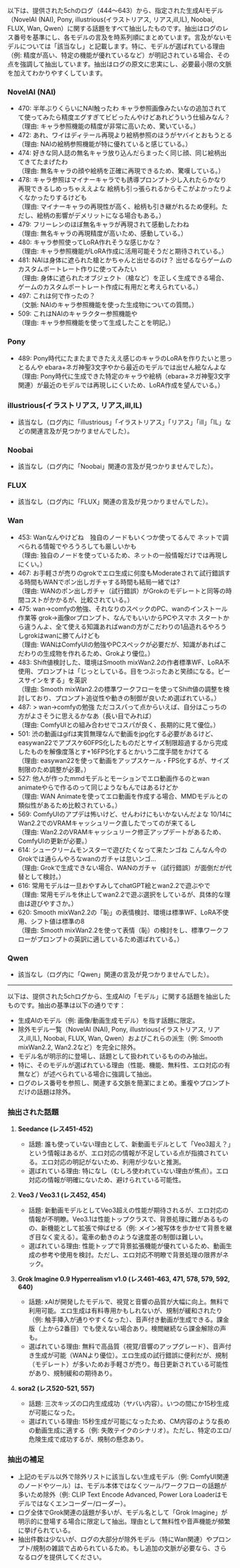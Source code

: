以下は、提供された5chのログ（444〜643）から、指定された生成AIモデル（NovelAI (NAI), Pony, illustrious(イラストリアス, リアス,ill,IL), Noobai, FLUX, Wan, Qwen）に関する話題をすべて抽出したものです。抽出はログのレス番号を基準にし、各モデルの言及を時系列順にまとめています。言及がないモデルについては「該当なし」と記載します。特に、モデルが選ばれている理由（例: 精度が高い、特定の機能が優れているなど）が明記されている場合、その点を強調して抽出しています。抽出はログの原文に忠実にし、必要最小限の文脈を加えてわかりやすくしています。

### NovelAI (NAI)
- 470: 半年ぶりくらいにNAI触ったわ  キャラ参照画像みたいなの追加されてて使ってみたら精度エグすぎてビビったんやけどあれどういう仕組みなん？  
  （理由: キャラ参照機能の精度が非常に高いため、驚いている。）
- 472: あれ、ワイはディテール再現より絵柄参照のほうがヤバイとおもうとる  
  （理由: NAIの絵柄参照機能が特に優れていると感じている。）
- 474: 好きな同人誌の無名キャラ放り込んだらまったく同じ顔、同じ絵柄出てきてたまげたわ  
  （理由: 無名キャラの顔や絵柄を正確に再現できるため、驚嘆している。）
- 478: キャラ参照はマイナーキャラでも誘導プロンプト少し入れたらかなり再現できるしめっちゃええよな  絵柄も引っ張られるからそこがよかったりよくなかったりするけども  
  （理由: マイナーキャラの再現性が高く、絵柄も引き継がれるため便利。ただし、絵柄の影響がデメリットになる場合もある。）
- 479: フリーレンのほぼ無名キャラが再現されて感動したわね  
  （理由: 無名キャラの再現精度が高いため、感動している。）
- 480: キャラ参照使ってLoRA作れそうな感じかな？  
  （理由: キャラ参照機能がLoRA作成に活用可能そうだと期待されている。）
- 481: NAIは身体に遮られた槍とかちゃんと出せるのけ？  出せるならゲームのカスタムポートレート作りに使ってみたい  
  （理由: 身体に遮られたオブジェクト（槍など）を正しく生成できる場合、ゲームのカスタムポートレート作成に有用だと考えられている。）
- 497: これは何で作ったの？  
  （文脈: NAIのキャラ参照機能を使った生成物についての質問。）
- 509: これはNAIのキャラクター参照機能や  
  （理由: キャラ参照機能を使って生成したことを明記。）

### Pony
- 489: Pony時代にたまたまできたええ感じのキャラのLoRAを作りたいと思っとるんや  ebara+ネガ神聖3文字やから最近のモデルでは出せん絵なんよな  
  （理由: Pony時代に生成できた特定のキャラや絵柄（ebara+ネガ神聖3文字関連）が最近のモデルでは再現しにくいため、LoRA作成を望んでいる。）

### illustrious(イラストリアス, リアス,ill,IL)
- 該当なし（ログ内に「illustrious」「イラストリアス」「リアス」「ill」「IL」などの関連言及が見つかりませんでした）。

### Noobai
- 該当なし（ログ内に「Noobai」関連の言及が見つかりませんでした）。

### FLUX
- 該当なし（ログ内に「FLUX」関連の言及が見つかりませんでした）。

### Wan
- 453: Wanなんやけどね　独自のノードもいくつか使ってるんで  ネットで調べられる情報でやろうろしても厳しいかも  
  （理由: 独自のノードを使っているため、ネットの一般情報だけでは再現しにくい。）
- 467: お手軽さが売りのgrokでエロ生成に何度もModerateされて試行錯誤する時間もWANでポン出しガチャする時間も結局一緒では?  
  （理由: WANのポン出しガチャ（試行錯誤）がGrokのモデレートと同等の時間コストがかかるが、比較されている。）
- 475: wan→comfyの勉強、それなりのスペックのPC、wanのインストール作業等    grok→画像orプロンプト、なんでもいいからPCやスマホ    スタートから違うんよ、全て使える知識あればwanの方がこだわりの1品造れるやろうしgrokはwanに勝てんけども  
  （理由: WANはComfyUIの勉強やPCスペックが必要だが、知識があればこだわりの生成物を作れるため、Grokより優位。）
- 483: Shift値検討した、環境はSmooth mixWan2.2の作者標準WF、LoRA不使用、プロンプトは「じっとしている。目をつぶったあと笑顔になる。ピースサインをする」を英訳  
  （理由: Smooth mixWan2.2の標準ワークフローを使ってShift値の調整を検討しており、プロンプト追従性や動きの制御が良いため選ばれている。）
- 487: > wan→comfyの勉強  ただコスパって点からいえば、自分はこっちの方がよさそうに思えるかなあ（長い目でみれば）  
  （理由: ComfyUIとの組み合わせでコスパが良く、長期的に見て優位。）
- 501: 渋の動画はgifは実質無理なんで動画をjpg化する必要があるけど、easywan22でアプスケ60FPS化したものだとサイズ制限超過するから完成したものを解像度落とす+16FPS化するとかいう二度手間をかけてる  
  （理由: easywan22を使って動画をアップスケール・FPS化するが、サイズ制限のため調整が必要。）
- 527: 他人が作ったmmdモデルとモーションでエロ動画作るのとwan animateやらで作るのって同じようなもんではあるけどか  
  （理由: WAN Animateを使ってエロ動画を作成する場合、MMDモデルとの類似性があるため比較されている。）
- 569: ComfyUIのアプデは怖いけど、せんわけにもいかないんだよな  10/14にWan2.2でのVRAMキャッシュリーク直したでってのが来てるし  
  （理由: Wan2.2のVRAMキャッシュリーク修正アップデートがあるため、ComfyUIの更新が必要。）
- 614: シュークリームモンスターで遊びたくなって来たンゴね  こんなん今のGrokでは通らんやろなwanのガチャは怠いンゴ…  
  （理由: Grokで生成できない場合、WANのガチャ（試行錯誤）が面倒だが代替として検討。）
- 616: 常用モデルは一旦おやすみしてchatGPT絵とwan2.2で遊ぶやで  
  （理由: 常用モデルを休止してwan2.2で遊ぶ選択をしているが、具体的な理由は遊びやすさか。）
- 620: Smooth mixWan2.2の「恥」の表情検討、環境は標準WF、LoRA不使用、シフト値は標準の8  
  （理由: Smooth mixWan2.2を使って表情（恥）の検討をし、標準ワークフローがプロンプトの英訳に適しているため選ばれている。）

### Qwen
- 該当なし（ログ内に「Qwen」関連の言及が見つかりませんでした）。

---

以下は、提供された5chログから、生成AIの「モデル」に関する話題を抽出したものです。抽出の基準は以下の通りです：

- 生成AIのモデル（例: 画像/動画生成モデル）を指す話題に限定。
- 除外モデル一覧（NovelAI (NAI), Pony, illustrious(イラストリアス, リアス,ill,IL), Noobai, FLUX, Wan, Qwen）およびこれらの派生（例: Smooth mixWan2.2, Wan2.2など）を完全に除外。
- モデル名が明示的に登場し、話題として扱われているもののみ抽出。
- 特に、そのモデルが選ばれている理由（性能、機能、無料性、エロ対応の有無など）が述べられている場合に強調して抽出。
- ログのレス番号を参照し、関連する文脈を簡潔にまとめ。重複やプロンプトだけの話題は除外。

### 抽出された話題
1. **Seedance (レス451-452)**  
   - 話題: 誰も使っていない理由として、新動画モデルとして「Veo3超え？」という情報はあるが、エロ対応の情報が不足している点が指摘されている。エロ対応の明記がないため、利用が少ないと推測。  
   - 選ばれている理由: 特になし（むしろ使われていない理由が焦点）。エロ対応の情報が明確にないため、避けられている可能性。

2. **Veo3 / Veo3.1 (レス452, 454)**  
   - 話題: 新動画モデルとしてVeo3超えの性能が期待されるが、エロ対応の情報が不明瞭。Veo3.1は性能トップクラスで、背景処理に難があるものの、新機能として拡張で伸ばせる（例: メイン被写体を歩かせて背景を継ぎ目なく変える）。電車の動きのような速度差の制御は難しい。  
   - 選ばれている理由: 性能トップで背景拡張機能が優れているため、動画生成の参考や使用を検討。ただし、エロ対応不明瞭で背景処理の限界がネック。

3. **Grok Imagine 0.9 Hyperrealism v1.0 (レス461-463, 471, 578, 579, 592, 640)**  
   - 話題: xAIが開発したモデルで、視覚と音響の品質が大幅に向上。無料で利用可能。エロ生成は有料専用かもしれないが、規制が緩和されたり（例: 触手挿入が通りやすくなった）、音声付き動画が生成できる。課金版（上から2番目）でも使えない場合あり。検閲継続なら課金解除の声も。  
   - 選ばれている理由: 無料で高品質（視覚/音響のアップグレード）、音声付き生成が可能（WANより優位）。エロ生成の試行錯誤に便利だが、規制（モデレート）が多いためお手軽さが売り。毎日更新されている可能性があり、規制緩和の期待あり。

4. **sora2 (レス520-521, 557)**  
   - 話題: 三次キッズの口内生成成功（ヤバい内容）。いつの間にか15秒生成が可能になった。  
   - 選ばれている理由: 15秒生成が可能になったため、CM内容のような長めの動画生成に適する（例: 失敗テイクのシナリオ）。ただし、特定のエロ/危険生成で成功するが、規制の懸念あり。

### 抽出の補足
- 上記のモデル以外で除外リストに該当しない生成モデル（例: ComfyUI関連のノードやツール）は、モデル本体ではなくツール/ワークフローの話題が多いため除外（例: CLIP Text Encode Advanced, Power Lora Loaderはモデルではなくエンコーダー/ローダー）。
- ログ全体でGrok関連の話題が多いが、モデル名として「Grok Imagine」が明示的に登場する場合に限定して抽出。理由として無料性や音声機能が頻繁に挙げられている。
- 抽出件数は少ないが、ログの大部分が除外モデル（特にWan関連）やプロンプト/規制の雑談で占められているため。もし追加の文脈が必要なら、さらなるログを提供してください。